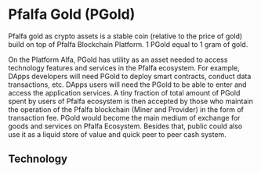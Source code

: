 # Pfalfa Gold (PGold)

Pfalfa gold as crypto assets is a stable coin (relative to the price of gold) build on top of Pfalfa Blockchain Platform. 1 PGold equal to 1 gram of gold.

On the Platform Alfa, PGold has utility as an asset needed to access technology features and services in the Pfalfa ecosystem. For example, DApps developers will need PGold to deploy smart contracts, conduct data transactions, etc. DApps users will need the PGold to be able to enter and access the application services. A tiny fraction of total amount of PGold spent by users of Pfalfa ecosystem is then accepted by those who maintain the operation of the Pfalfa blockchain (Miner and Provider) in the form of transaction fee. PGold would become the main medium of exchange for goods and services on Pfalfa Ecosystem. Besides that, public could also use it as a liquid store of value and quick peer to peer cash system.

## Technology

